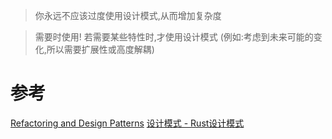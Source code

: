 
> 你永远不应该过度使用设计模式,从而增加复杂度

> 需要时使用! 若需要某些特性时,才使用设计模式 (例如:考虑到未来可能的变化,所以需要扩展性或高度解耦)

# 参考
[Refactoring and Design Patterns](https://refactoring.guru/)
[设计模式 - Rust设计模式](https://colobu.com/rust-patterns/patterns/index.html)
